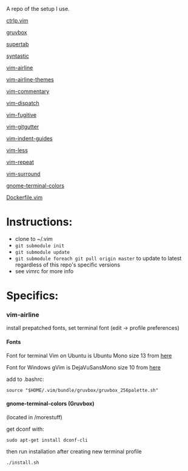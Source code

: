 A repo of the setup I use.

[ctrlp.vim](https://github.com/ctrlpvim/ctrlp.vim)

[gruvbox](https://github.com/morhetz/gruvbox/)

[supertab](https://github.com/ervandew/supertab)

[syntastic](https://github.com/scrooloose/syntastic)

[vim-airline](https://github.com/vim-airline/vim-airline)

[vim-airline-themes](https://github.com/vim-airline/vim-airline-themes)

[vim-commentary](https://github.com/tpope/vim-commentary)

[vim-dispatch](https://github.com/tpope/vim-dispatch)

[vim-fugitive](https://github.com/tpope/vim-fugitive)

[vim-gitgutter](https://github.com/airblade/vim-gitgutter)

[vim-indent-guides](https://github.com/nathanaelkane/vim-indent-guides)

[vim-less](https://github.com/groenewege/vim-less)

[vim-repeat](https://github.com/tpope/vim-repeat)

[vim-surround](https://github.com/tpope/vim-surround)

[gnome-terminal-colors](https://github.com/metalelf0/gnome-terminal-colors)

[Dockerfile.vim](https://github.com/ekalinin/Dockerfile.vim)

# Instructions:
* clone to ~/.vim
* `git submodule init`
* `git submodule update`
* `git submodule foreach git pull origin master` to update to latest regardless of this repo's specific versions
* see vimrc for more info

# Specifics:



### vim-airline

install prepatched fonts, set terminal font (edit -> profile preferences)

#### Fonts

Font for terminal Vim on Ubuntu is Ubuntu Mono size 13 from [here](https://github.com/powerline/fonts/tree/master/UbuntuMono)

Font for Windows gVim is DejaVuSansMono size 10 from [here](https://github.com/powerline/fonts/tree/master/DejaVuSansMono)

add to .bashrc:
~~~
source "$HOME/.vim/bundle/gruvbox/gruvbox_256palette.sh"
~~~
#### gnome-terminal-colors (Gruvbox)

(located in /morestuff)

get dconf with:
~~~
sudo apt-get install dconf-cli
~~~
then run installation after creating new terminal profile
~~~
./install.sh
~~~
